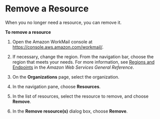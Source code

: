 # Remove a Resource<a name="remove_resource"></a>

When you no longer need a resource, you can remove it\.

**To remove a resource**

1. Open the Amazon WorkMail console at [https://console\.aws\.amazon\.com/workmail/](https://console.aws.amazon.com/workmail/)\.

1. If necessary, change the region\. From the navigation bar, choose the region that meets your needs\. For more information, see [Regions and Endpoints](http://docs.aws.amazon.com/general/latest/gr/index.html?rande.html) in the *Amazon Web Services General Reference*\.

1. On the **Organizations** page, select the organization\.

1. In the navigation pane, choose **Resources**\.

1. In the list of resources, select the resource to remove, and choose **Remove**\.

1. In the **Remove resource\(s\)** dialog box, choose **Remove**\.